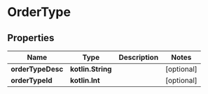 
# OrderType

## Properties
Name | Type | Description | Notes
------------ | ------------- | ------------- | -------------
**orderTypeDesc** | **kotlin.String** |  |  [optional]
**orderTypeId** | **kotlin.Int** |  |  [optional]



